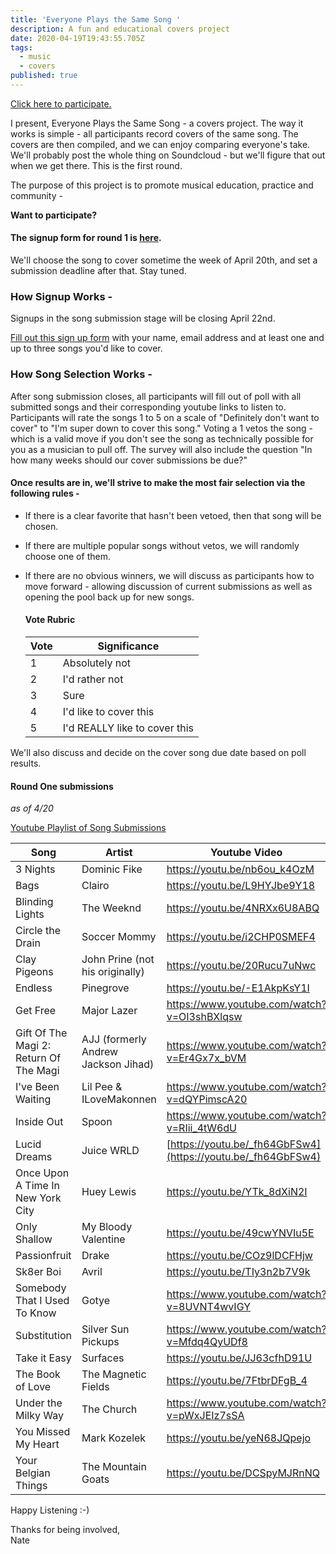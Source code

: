 ```yaml
---
title: 'Everyone Plays the Same Song '
description: A fun and educational covers project
date: 2020-04-19T19:43:55.705Z
tags:
  - music
  - covers
published: true
---
```

[](https://forms.gle/QnkJ6snwtAJ6Betq5)

[Click here to participate.](https://forms.gle/QnkJ6snwtAJ6Betq5)

I present, Everyone Plays the Same Song - a covers project. The way it works is simple - all participants record covers of the same song. The covers are then compiled, and we can enjoy comparing everyone's take. We'll probably post the whole thing on Soundcloud - but we'll figure that out when we get there. This is the first round. 

The purpose of this project is to promote musical education, practice and community - 

**Want to participate?**

#### The signup form for round 1 is [here](https://forms.gle/6pskg66GqMg4yv7X9).

We'll choose the song to cover sometime the week of April 20th, and set a submission deadline after that. Stay tuned.

### How Signup Works -

Signups in the song submission stage will be closing April 22nd. 

[Fill out this sign up form](https://forms.gle/nEVtvbhRt3uMKBLh9) with your name, email address and at least one and up to three songs you'd like to cover. 

### How Song Selection Works -

After song submission closes, all participants will fill out of poll with all submitted songs and their corresponding youtube links to listen to. Participants will rate the songs 1 to 5 on a scale of "Definitely don't want to cover" to "I'm super down to cover this song."  Voting a 1 vetos the song - which is a valid move if you don't see the song as technically possible for you as a musician to pull off. The survey will also include the question "In how many weeks should our cover submissions be due?"

#### Once results are in, we'll strive to make the most fair selection via the following rules -

* If there is a clear favorite that hasn't been vetoed, then that song will be chosen. 
* If there are multiple popular songs without vetos, we will randomly choose one of them. 
* If there are no obvious winners, we will discuss as participants how to move forward - allowing discussion of current submissions as well as opening the pool back up for new songs. 

  #### Vote Rubric

  | Vote | Significance                  |
  | ---- | ----------------------------- |
  | 1    | Absolutely not                |
  | 2    | I'd rather not                |
  | 3    | Sure                          |
  | 4    | I'd like to cover this        |
  | 5    | I'd REALLY like to cover this |

We'll also discuss and decide on the cover song due date based on poll results.

#### Round One submissions

*as of 4/20*

[Youtube Playlist of Song Submissions](https://www.youtube.com/watch?v=nb6ou_k4OzM&list=PLDkm3cHHN23E4dncmC-rAoyUiGq6gQSF9)

| Song                                   | Artist                              | Youtube Video                                                    |
| -------------------------------------- | ----------------------------------- | ---------------------------------------------------------------- |
| 3 Nights                               | Dominic Fike                        | <https://youtu.be/nb6ou_k4OzM>                                   |
| Bags                                   | Clairo                              | <https://youtu.be/L9HYJbe9Y18>                                   |
| Blinding Lights                        | The Weeknd                          | <https://youtu.be/4NRXx6U8ABQ> |
| Circle the Drain                       | Soccer Mommy                        | <https://youtu.be/i2CHP0SMEF4>                                   |
| Clay Pigeons                           | John Prine (not his originally)     | <https://youtu.be/20Rucu7uNwc>                                   |
| Endless                                | Pinegrove                           | <https://youtu.be/-E1AkpKsY1I>                                   |
| Get Free                               | Major Lazer                         | <https://www.youtube.com/watch?v=OI3shBXlqsw>                    |
| Gift Of The Magi 2: Return Of The Magi | AJJ (formerly Andrew Jackson Jihad) | <https://www.youtube.com/watch?v=Er4Gx7x_bVM>                    |
| I've Been Waiting                      | Lil Pee & ILoveMakonnen             | <https://www.youtube.com/watch?v=dQYPimscA20>                    |
| Inside Out                             | Spoon                               | <https://www.youtube.com/watch?v=RIii_4tW6dU>                    |
| Lucid Dreams                           | Juice WRLD                          | [https://youtu.be/_fh64GbFSw4](https://youtu.be/_fh64GbFSw4)     |
| Once Upon A Time In New York City      | Huey Lewis                          | <https://youtu.be/YTk_8dXiN2I>                                   |
| Only Shallow                           | My Bloody Valentine                 | <https://youtu.be/49cwYNVIu5E>                                   |
| Passionfruit                           | Drake                               | <https://youtu.be/COz9lDCFHjw>                                   |
| Sk8er Boi                              | Avril                               | <https://youtu.be/TIy3n2b7V9k>                                   |
| Somebody That I Used To Know           | Gotye                               | <https://www.youtube.com/watch?v=8UVNT4wvIGY>                    |
| Substitution                           | Silver Sun Pickups                  | <https://www.youtube.com/watch?v=Mfdq4QyUDf8>                    |
| Take it Easy                           | Surfaces                            | <https://youtu.be/JJ63cfhD91U>                                   |
| The Book of Love                       | The Magnetic Fields                 | <https://youtu.be/7FtbrDFgB_4>                                   |
| Under the Milky Way                    | The Church                          | <https://www.youtube.com/watch?v=pWxJEIz7sSA>                    |
| You Missed My Heart                    | Mark Kozelek                        | <https://youtu.be/yeN68JQpejo>                                   |
| Your Belgian Things                    | The Mountain Goats                  | <https://youtu.be/DCSpyMJRnNQ>                                   |

Happy Listening :-)

Thanks for being involved,\
Nate